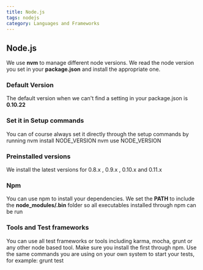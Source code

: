 ```yaml
---
title: Node.js
tags: nodejs
category: Languages and Frameworks
---
```


## Node.js
We use **nvm** to manage different node versions. We read the node version you set in your **package.json** and install the appropriate one.

### Default Version
The default version when we can't find a setting in your package.json is **0.10.22**

### Set it in Setup commands
You can of course always set it directly through the setup commands by running
    nvm install NODE_VERSION
    nvm use NODE_VERSION

### Preinstalled versions
We install the latest versions for 0.8.x , 0.9.x , 0.10.x and 0.11.x

### Npm
You can use npm to install your dependencies. We set the **PATH** to include the **node_modules/.bin** folder so all executables installed through npm can be run

### Tools and Test frameworks
You can use all test frameworks or tools including karma, mocha, grunt or any other node based tool. Make sure you install the first through npm. Use the same commands you are using on your own system to start your tests, for example:
    grunt test
